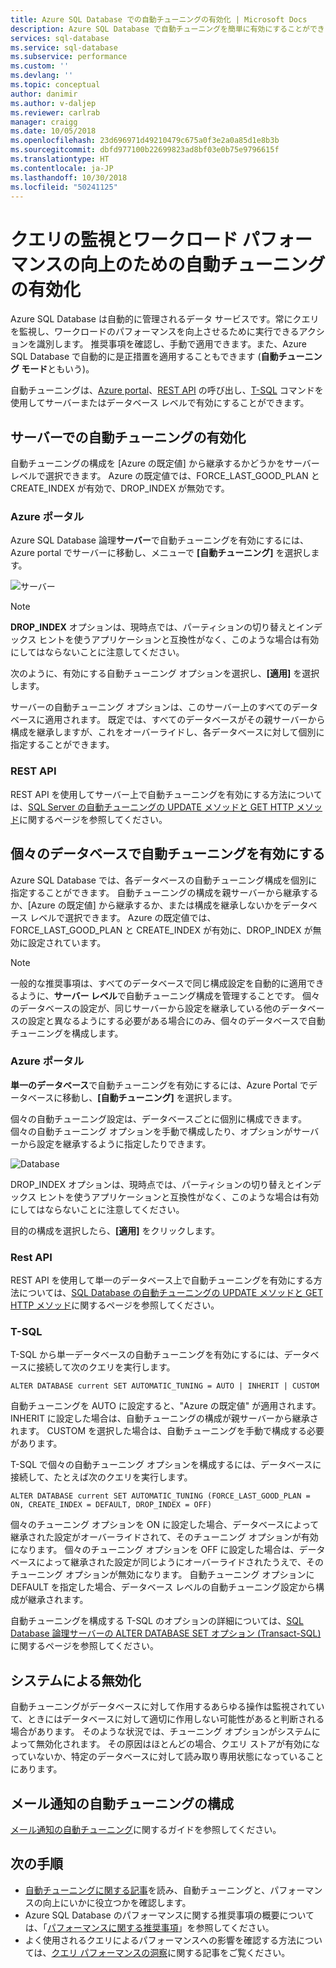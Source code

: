 ```yaml
---
title: Azure SQL Database での自動チューニングの有効化 | Microsoft Docs
description: Azure SQL Database で自動チューニングを簡単に有効にすることができます。
services: sql-database
ms.service: sql-database
ms.subservice: performance
ms.custom: ''
ms.devlang: ''
ms.topic: conceptual
author: danimir
ms.author: v-daljep
ms.reviewer: carlrab
manager: craigg
ms.date: 10/05/2018
ms.openlocfilehash: 23d696971d49210479c675a0f3e2a0a85d1e8b3b
ms.sourcegitcommit: dbfd977100b22699823ad8bf03e0b75e9796615f
ms.translationtype: HT
ms.contentlocale: ja-JP
ms.lasthandoff: 10/30/2018
ms.locfileid: "50241125"
---
```

# <a name="enable-automatic-tuning-to-monitor-queries-and-improve-workload-performance"></a>クエリの監視とワークロード パフォーマンスの向上のための自動チューニングの有効化

Azure SQL Database は自動的に管理されるデータ サービスです。常にクエリを監視し、ワークロードのパフォーマンスを向上させるために実行できるアクションを識別します。 推奨事項を確認し、手動で適用できます。また、Azure SQL Database で自動的に是正措置を適用することもできます (**自動チューニング モード**ともいう)。

自動チューニングは、[Azure portal](sql-database-automatic-tuning-enable.md#azure-portal)、[REST API](sql-database-automatic-tuning-enable.md#rest-api) の呼び出し、[T-SQL](sql-database-automatic-tuning-enable.md#t-sql) コマンドを使用してサーバーまたはデータベース レベルで有効にすることができます。

## <a name="enable-automatic-tuning-on-server"></a>サーバーでの自動チューニングの有効化
自動チューニングの構成を [Azure の既定値] から継承するかどうかをサーバー レベルで選択できます。 Azure の既定値では、FORCE_LAST_GOOD_PLAN と CREATE_INDEX が有効で、DROP_INDEX が無効です。

### <a name="azure-portal"></a>Azure ポータル
Azure SQL Database 論理**サーバー**で自動チューニングを有効にするには、Azure portal でサーバーに移動し、メニューで **[自動チューニング]** を選択します。

![サーバー](./media/sql-database-automatic-tuning-enable/server.png)

> [!NOTE]
> **DROP_INDEX** オプションは、現時点では、パーティションの切り替えとインデックス ヒントを使うアプリケーションと互換性がなく、このような場合は有効にしてはならないことに注意してください。
>

次のように、有効にする自動チューニング オプションを選択し、**[適用]** を選択します。

サーバーの自動チューニング オプションは、このサーバー上のすべてのデータベースに適用されます。 既定では、すべてのデータベースがその親サーバーから構成を継承しますが、これをオーバーライドし、各データベースに対して個別に指定することができます。

### <a name="rest-api"></a>REST API

REST API を使用してサーバー上で自動チューニングを有効にする方法については、[SQL Server の自動チューニングの UPDATE メソッドと GET HTTP メソッド](https://docs.microsoft.com/rest/api/sql/serverautomatictuning)に関するページを参照してください。


## <a name="enable-automatic-tuning-on-an-individual-database"></a>個々のデータベースで自動チューニングを有効にする

Azure SQL Database では、各データベースの自動チューニング構成を個別に指定することができます。 自動チューニングの構成を親サーバーから継承するか、[Azure の既定値] から継承するか、または構成を継承しないかをデータベース レベルで選択できます。 Azure の既定値では、FORCE_LAST_GOOD_PLAN と CREATE_INDEX が有効に、DROP_INDEX が無効に設定されています。

> [!NOTE]
> 一般的な推奨事項は、すべてのデータベースで同じ構成設定を自動的に適用できるように、**サーバー レベル**で自動チューニング構成を管理することです。 個々のデータベースの設定が、同じサーバーから設定を継承している他のデータベースの設定と異なるようにする必要がある場合にのみ、個々のデータベースで自動チューニングを構成します。
>

### <a name="azure-portal"></a>Azure ポータル

**単一のデータベース**で自動チューニングを有効にするには、Azure Portal でデータベースに移動し、**[自動チューニング]** を選択します。

個々の自動チューニング設定は、データベースごとに個別に構成できます。 個々の自動チューニング オプションを手動で構成したり、オプションがサーバーから設定を継承するように指定したりできます。

![Database](./media/sql-database-automatic-tuning-enable/database.png)

DROP_INDEX オプションは、現時点では、パーティションの切り替えとインデックス ヒントを使うアプリケーションと互換性がなく、このような場合は有効にしてはならないことに注意してください。

目的の構成を選択したら、**[適用]** をクリックします。

### <a name="rest-api"></a>Rest API

REST API を使用して単一のデータベース上で自動チューニングを有効にする方法については、[SQL Database の自動チューニングの UPDATE メソッドと GET HTTP メソッド](https://docs.microsoft.com/rest/api/sql/databaseautomatictuning)に関するページを参照してください。

### <a name="t-sql"></a>T-SQL

T-SQL から単一データベースの自動チューニングを有効にするには、データベースに接続して次のクエリを実行します。

   ```T-SQL
   ALTER DATABASE current SET AUTOMATIC_TUNING = AUTO | INHERIT | CUSTOM
   ```
   
自動チューニングを AUTO に設定すると、"Azure の既定値" が適用されます。 INHERIT に設定した場合は、自動チューニングの構成が親サーバーから継承されます。 CUSTOM を選択した場合は、自動チューニングを手動で構成する必要があります。

T-SQL で個々の自動チューニング オプションを構成するには、データベースに接続して、たとえば次のクエリを実行します。

   ```T-SQL
   ALTER DATABASE current SET AUTOMATIC_TUNING (FORCE_LAST_GOOD_PLAN = ON, CREATE_INDEX = DEFAULT, DROP_INDEX = OFF)
   ```
   
個々のチューニング オプションを ON に設定した場合、データベースによって継承された設定がオーバーライドされて、そのチューニング オプションが有効になります。 個々のチューニング オプションを OFF に設定した場合は、データベースによって継承された設定が同じようにオーバーライドされたうえで、そのチューニング オプションが無効になります。 自動チューニング オプションに DEFAULT を指定した場合、データベース レベルの自動チューニング設定から構成が継承されます。  

自動チューニングを構成する T-SQL のオプションの詳細については、[SQL Database 論理サーバーの ALTER DATABASE SET オプション (Transact-SQL)](https://docs.microsoft.com/sql/t-sql/statements/alter-database-transact-sql-set-options?view=azuresqldb-current) に関するページを参照してください。

## <a name="disabled-by-the-system"></a>システムによる無効化
自動チューニングがデータベースに対して作用するあらゆる操作は監視されていて、ときにはデータベースに対して適切に作用しない可能性があると判断される場合があります。 そのような状況では、チューニング オプションがシステムによって無効化されます。 その原因はほとんどの場合、クエリ ストアが有効になっていないか、特定のデータベースに対して読み取り専用状態になっていることにあります。

## <a name="configure-automatic-tuning-e-mail-notifications"></a>メール通知の自動チューニングの構成

[メール通知の自動チューニング](sql-database-automatic-tuning-email-notifications.md)に関するガイドを参照してください。

## <a name="next-steps"></a>次の手順
* [自動チューニングに関する記事](sql-database-automatic-tuning.md)を読み、自動チューニングと、パフォーマンスの向上にいかに役立つかを確認します。
* Azure SQL Database のパフォーマンスに関する推奨事項の概要については、「[パフォーマンスに関する推奨事項](sql-database-advisor.md)」を参照してください。
* よく使用されるクエリによるパフォーマンスへの影響を確認する方法については、[クエリ パフォーマンスの洞察](sql-database-query-performance.md)に関する記事をご覧ください。
